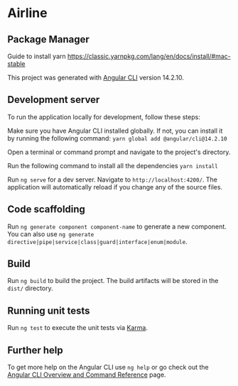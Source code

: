 # Airline

## Package Manager

Guide to install yarn https://classic.yarnpkg.com/lang/en/docs/install/#mac-stable


This project was generated with [Angular CLI](https://github.com/angular/angular-cli) version 14.2.10.



## Development server
To run the application locally for development, follow these steps:

Make sure you have Angular CLI installed globally. If not, you can install it by running the following command:
`yarn global add @angular/cli@14.2.10`

Open a terminal or command prompt and navigate to the project's directory.

Run the following command to install all the dependencies `yarn install`

Run `ng serve` for a dev server. Navigate to `http://localhost:4200/`. The application will automatically reload if you change any of the source files.

## Code scaffolding

Run `ng generate component component-name` to generate a new component. You can also use `ng generate directive|pipe|service|class|guard|interface|enum|module`.

## Build

Run `ng build` to build the project. The build artifacts will be stored in the `dist/` directory.

## Running unit tests

Run `ng test` to execute the unit tests via [Karma](https://karma-runner.github.io).

## Further help

To get more help on the Angular CLI use `ng help` or go check out the [Angular CLI Overview and Command Reference](https://angular.io/cli) page.
